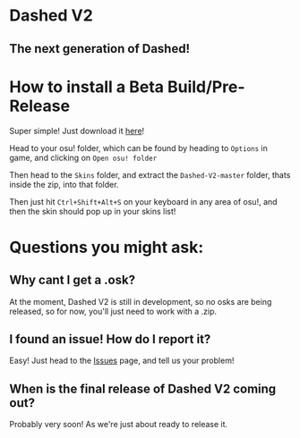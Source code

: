 # Dashed V2
## The next generation of Dashed!


# How to install a Beta Build/Pre-Release

Super simple! Just download it [here](https://github.com/eclipsedteam/Dashed-V2/archive/master.zip)!

Head to your osu! folder, which can be found by heading to `Options` in game, and clicking on `Open osu! folder`

Then head to the `Skins` folder, and extract the `Dashed-V2-master` folder, thats inside the zip, into that folder.

Then just hit `Ctrl+Shift+Alt+S` on your keyboard in any area of osu!, and then the skin should pop up in your skins list!


# Questions you might ask:

## Why cant I get a .osk?
At the moment, Dashed V2 is still in development, so no osks are being released, so for now, you'll just need to work with a .zip.

## I found an issue! How do I report it?
Easy! Just head to the [Issues](https://github.com/eclipsedteam/Dashed-V2/issues/new) page, and tell us your problem! 

## When is the final release of Dashed V2 coming out?
Probably very soon! As we're just about ready to release it.

